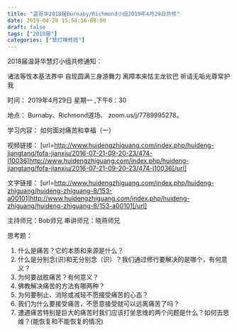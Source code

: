 ```yaml
---
title: "温哥华2018届Burnaby/Richmond小组2019年4月29日共修"
date: 2019-04-28 15:54:16-08:00
draft: false
tags: ["2018届"]
categories: ["慧灯禅修班"]
---
```

2018届温哥华慧灯小组共修通知：
                                          
诸法等性本基法界中
自现圆满三身游舞力
离障本来怙主龙钦巴
祈请无垢光尊常护我

时间：
2019年4月29日 星期一 ,下午6：30

地点：
Burnaby、Richmond道场、 zoom.us/j/7789995278。

学习内容：
如何面对痛苦和幸福（一）

视频链接：
[url=http://www.huidengzhiguang.com/index.php/huideng-jiangtang/fofa-jianxiu/2016-07-21-09-20-23/474-l10036]http://www.huidengzhiguang.com/index.php/huideng-jiangtang/fofa-jianxiu/2016-07-21-09-20-23/474-l10036[/url]

文字链接：
[url=http://www.huidengzhiguang.com/index.php/huideng-zhiguang/huideng-zhiguang-8/153-a00101]http://www.huidengzhiguang.com/index.php/huideng-zhiguang/huideng-zhiguang-8/153-a00101[/url]

主持师兄：Bob师兄
串讲师兄：晓燕师兄                

思考题：
1. 什么是痛苦？它的本质和来源是什么？                            
2. 什么是分别念(识)和无分别念（识）？我们通过修行要解决的是哪个，有何意义？
3. 为何要战胜痛苦？有何意义？                                          
4. 佛教解决痛苦的方法有哪两种？                                        
5. 为何要制止、消除或减轻不愿接受痛苦的心态？                        
6. 我们为什么要接受痛苦，不愿意接受就可以远离痛苦了吗？                                      
7. 遭遇痛苦特别是巨大的痛苦时我们应该打坐思维的两个问题是什么？如何去思维？(能恢复和不能恢复的情况)
